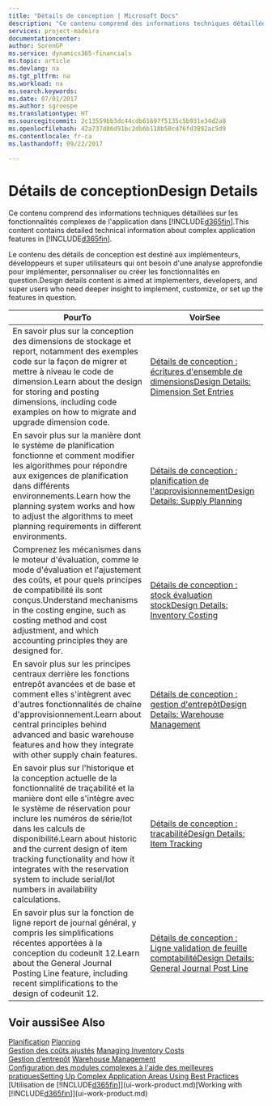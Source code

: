 ```yaml
---
title: "Détails de conception | Microsoft Docs"
description: "Ce contenu comprend des informations techniques détaillées sur les fonctionnalités complexes de l'application dans [!INCLUDE[d365fin](includes/d365fin_md.md)]."
services: project-madeira
documentationcenter: 
author: SorenGP
ms.service: dynamics365-financials
ms.topic: article
ms.devlang: na
ms.tgt_pltfrm: na
ms.workload: na
ms.search.keywords: 
ms.date: 07/01/2017
ms.author: sgroespe
ms.translationtype: HT
ms.sourcegitcommit: 2c13559bb3dc44cdb61697f5135c5b931e34d2a8
ms.openlocfilehash: 42a737d86d91bc2db6b118b50cd76fd3892ac5d9
ms.contentlocale: fr-ca
ms.lasthandoff: 09/22/2017

---
```

# <a name="design-details"></a><span data-ttu-id="0be37-103">Détails de conception</span><span class="sxs-lookup"><span data-stu-id="0be37-103">Design Details</span></span>
<span data-ttu-id="0be37-104">Ce contenu comprend des informations techniques détaillées sur les fonctionnalités complexes de l'application dans [!INCLUDE[d365fin](includes/d365fin_md.md)].</span><span class="sxs-lookup"><span data-stu-id="0be37-104">This content contains detailed technical information about complex application features in [!INCLUDE[d365fin](includes/d365fin_md.md)].</span></span>  

 <span data-ttu-id="0be37-105">Le contenu des détails de conception est destiné aux implémenteurs, développeurs et super utilisateurs qui ont besoin d'une analyse approfondie pour implémenter, personnaliser ou créer les fonctionnalités en question.</span><span class="sxs-lookup"><span data-stu-id="0be37-105">Design details content is aimed at implementers, developers, and super users who need deeper insight to implement, customize, or set up the features in question.</span></span>  

|<span data-ttu-id="0be37-106">**Pour**</span><span class="sxs-lookup"><span data-stu-id="0be37-106">**To**</span></span>|<span data-ttu-id="0be37-107">**Voir**</span><span class="sxs-lookup"><span data-stu-id="0be37-107">**See**</span></span>|  
|------------|-------------|  
|<span data-ttu-id="0be37-108">En savoir plus sur la conception des dimensions de stockage et report, notamment des exemples code sur la façon de migrer et mettre à niveau le code de dimension.</span><span class="sxs-lookup"><span data-stu-id="0be37-108">Learn about the design for storing and posting dimensions, including code examples on how to migrate and upgrade dimension code.</span></span>|[<span data-ttu-id="0be37-109">Détails de conception : écritures d'ensemble de dimensions</span><span class="sxs-lookup"><span data-stu-id="0be37-109">Design Details: Dimension Set Entries</span></span>](design-details-dimension-set-entries.md)|  
|<span data-ttu-id="0be37-110">En savoir plus sur la manière dont le système de planification fonctionne et comment modifier les algorithmes pour répondre aux exigences de planification dans différents environnements.</span><span class="sxs-lookup"><span data-stu-id="0be37-110">Learn how the planning system works and how to adjust the algorithms to meet planning requirements in different environments.</span></span>|[<span data-ttu-id="0be37-111">Détails de conception : planification de l'approvisionnement</span><span class="sxs-lookup"><span data-stu-id="0be37-111">Design Details: Supply Planning</span></span>](design-details-supply-planning.md)|  
|<span data-ttu-id="0be37-112">Comprenez les mécanismes dans le moteur d'évaluation, comme le mode d'évaluation et l'ajustement des coûts, et pour quels principes de compatibilité ils sont conçus.</span><span class="sxs-lookup"><span data-stu-id="0be37-112">Understand mechanisms in the costing engine, such as costing method and cost adjustment, and which accounting principles they are designed for.</span></span>|[<span data-ttu-id="0be37-113">Détails de conception : stock évaluation stock</span><span class="sxs-lookup"><span data-stu-id="0be37-113">Design Details: Inventory Costing</span></span>](design-details-inventory-costing.md)|  
|<span data-ttu-id="0be37-114">En savoir plus sur les principes centraux derrière les fonctions entrepôt avancées et de base et comment elles s'intègrent avec d'autres fonctionnalités de chaîne d'approvisionnement.</span><span class="sxs-lookup"><span data-stu-id="0be37-114">Learn about central principles behind advanced and basic warehouse features and how they integrate with other supply chain features.</span></span>|[<span data-ttu-id="0be37-115">Détails de conception : gestion d'entrepôt</span><span class="sxs-lookup"><span data-stu-id="0be37-115">Design Details: Warehouse Management</span></span>](design-details-warehouse-management.md)|  
|<span data-ttu-id="0be37-116">En savoir plus sur l'historique et la conception actuelle de la fonctionnalité de traçabilité et la manière dont elle s'intègre avec le système de réservation pour inclure les numéros de série/lot dans les calculs de disponibilité.</span><span class="sxs-lookup"><span data-stu-id="0be37-116">Learn about historic and the current design of item tracking functionality and how it integrates with the reservation system to include serial/lot numbers in availability calculations.</span></span>|[<span data-ttu-id="0be37-117">Détails de conception : traçabilité</span><span class="sxs-lookup"><span data-stu-id="0be37-117">Design Details: Item Tracking</span></span>](design-details-item-tracking.md)|  
|<span data-ttu-id="0be37-118">En savoir plus sur la fonction de ligne report de journal général, y compris les simplifications récentes apportées à la conception du codeunit 12.</span><span class="sxs-lookup"><span data-stu-id="0be37-118">Learn about the General Journal Posting Line feature, including recent simplifications to the design of codeunit 12.</span></span>|[<span data-ttu-id="0be37-119">Détails de conception : Ligne validation de feuille comptabilité</span><span class="sxs-lookup"><span data-stu-id="0be37-119">Design Details: General Journal Post Line</span></span>](design-details-general-journal-post-line.md)|  

## <a name="see-also"></a><span data-ttu-id="0be37-120">Voir aussi</span><span class="sxs-lookup"><span data-stu-id="0be37-120">See Also</span></span>  
 <span data-ttu-id="0be37-121">[Planification](production-planning.md) </span><span class="sxs-lookup"><span data-stu-id="0be37-121">[Planning](production-planning.md) </span></span>  
 <span data-ttu-id="0be37-122">[Gestion des coûts ajustés](finance-manage-inventory-costs.md) </span><span class="sxs-lookup"><span data-stu-id="0be37-122">[Managing Inventory Costs](finance-manage-inventory-costs.md) </span></span>  
 <span data-ttu-id="0be37-123">[Gestion d’entrepôt](warehouse-manage-warehouse.md) </span><span class="sxs-lookup"><span data-stu-id="0be37-123">[Warehouse Management](warehouse-manage-warehouse.md) </span></span>  
 [<span data-ttu-id="0be37-124">Configuration des modules complexes à l'aide des meilleures pratiques</span><span class="sxs-lookup"><span data-stu-id="0be37-124">Setting Up Complex Application Areas Using Best Practices</span></span>](set-up-complex-application-areas-using-best-practices.md)  
 <span data-ttu-id="0be37-125">[Utilisation de [!INCLUDE[d365fin](includes/d365fin_md.md)]](ui-work-product.md)</span><span class="sxs-lookup"><span data-stu-id="0be37-125">[Working with [!INCLUDE[d365fin](includes/d365fin_md.md)]](ui-work-product.md)</span></span>

